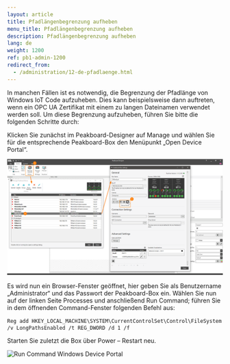```yaml
---
layout: article
title: Pfadlängenbegrenzung aufheben
menu_title: Pfadlängenbegrenzung aufheben
description: Pfadlängenbegrenzung aufheben
lang: de
weight: 1200
ref: pb1-admin-1200
redirect_from:
  - /administration/12-de-pfadlaenge.html
---
```


In manchen Fällen ist es notwendig, die Begrenzung der Pfadlänge von Windows IoT Code aufzuheben. Dies kann beispielsweise dann auftreten, wenn ein OPC UA Zertifikat mit einem zu langen Dateinamen verwendet werden soll. Um diese Begrenzung aufzuheben, führen Sie bitte die folgenden Schritte durch:

Klicken Sie zunächst im Peakboard-Designer auf Manage und wählen Sie für die entsprechende Peakboard-Box den Menüpunkt „Open Device Portal“.

![Manage Dialog Open Device Portal](/assets/images/admin/pathlength/manage-dialog-open-device-portal.png)

Es wird nun ein Browser-Fenster geöffnet, hier geben Sie als Benutzername „Administrator“ und das Passwort der Peakboard-Box ein. Wählen Sie nun auf der linken Seite Processes und anschließend Run Command; führen Sie in dem öffnenden Command-Fenster folgenden Befehl aus:

```
Reg add HKEY_LOCAL_MACHINE\SYSTEM\CurrentControlSet\Control\FileSystem /v LongPathsEnabled /t REG_DWORD /d 1 /f
```

Starten Sie zuletzt die Box über Power – Restart neu.


![Run Command Windows Device Portal](/assets/images/admin/pathlength/run-command-windows-device-portal.png)
